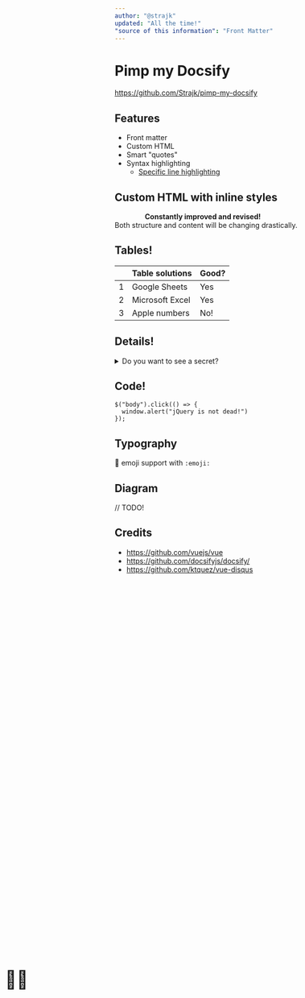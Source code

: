 ```yaml
---
author: "@strajk"
updated: "All the time!"
"source of this information": "Front Matter"
---
```


# Pimp my Docsify

<i class="fab fa-github"></i> https://github.com/Strajk/pimp-my-docsify

## Features

* Front matter
* Custom HTML
* Smart "quotes"
* Syntax highlighting
  * [Specific line highlighting](https://prismjs.com/plugins/line-highlight/)


## Custom HTML with inline styles

<b-alert show variant="warning" style="padding-left: 60px">
  <big style="font-size: 250%; position: absolute; left: 10px; top: 50%; transform: translateY(-50%);">👷‍♂️</big>
  <b>Constantly improved and revised!</b><br>Both structure and content will be changing drastically.
</b-alert>


## Tables!

|    | Table solutions                          | Good? |
|----|------------------------------------------|-------|
| 1  | Google Sheets                            | Yes   |
| 2  | Microsoft Excel                          | Yes   |
| 3  | Apple numbers                            | No!   |


## Details!

<details> 
<summary>Do you want to see a secret?</summary>

Nothing's secret is here, it's all just HTML.
</details>

## Code!

```js?line=2
$("body").click(() => {
  window.alert("jQuery is not dead!")
});
```

## Typography

:100: emoji support with `:emoji:`

## Diagram

// TODO!

## Credits

* https://github.com/vuejs/vue
* https://github.com/docsifyjs/docsify/
* https://github.com/ktquez/vue-disqus
